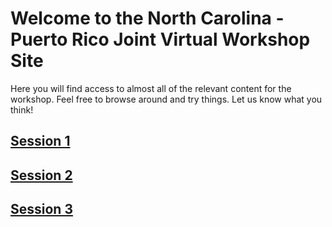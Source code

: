 # Welcome to the North Carolina - Puerto Rico Joint Virtual Workshop Site

Here you will find access to almost all of the relevant content for the workshop.  Feel free to browse around and try things.  Let us know what you think!

## [Session 1](/nc_pr_virtual_workshopping/schedule/session1_2021_wkshp_sched.md)
## [Session 2](/schedule/session2_2021_wkshp_sched.md)
## [Session 3](/schedule/session3_2021_wkshp_sched.md)






